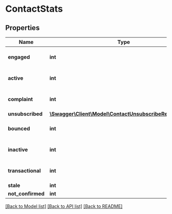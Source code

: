 # ContactStats

## Properties
Name | Type | Description | Notes
------------ | ------------- | ------------- | -------------
**engaged** | **int** | Number of engaged contacts | 
**active** | **int** | Number of active contacts | 
**complaint** | **int** | Number of complaint messages | 
**unsubscribed** | [**\Swagger\Client\Model\ContactUnsubscribeReasonCounts**](ContactUnsubscribeReasonCounts.md) |  | 
**bounced** | **int** | Number of bounced messages | 
**inactive** | **int** | Number of inactive contacts | 
**transactional** | **int** | Number of transactional contacts | 
**stale** | **int** |  | 
**not_confirmed** | **int** |  | 

[[Back to Model list]](../README.md#documentation-for-models) [[Back to API list]](../README.md#documentation-for-api-endpoints) [[Back to README]](../README.md)


